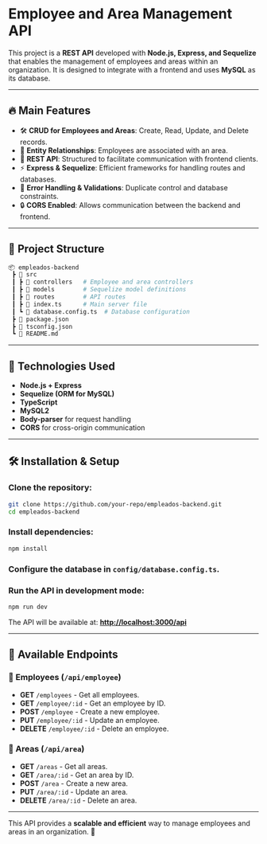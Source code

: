 # Employee and Area Management API

This project is a **REST API** developed with **Node.js, Express, and Sequelize** that enables the management of employees and areas within an organization. It is designed to integrate with a frontend and uses **MySQL** as its database.

---

## 🔥 Main Features

- 🛠 **CRUD for Employees and Areas**: Create, Read, Update, and Delete records.
- 🏢 **Entity Relationships**: Employees are associated with an area.
- 🔗 **REST API**: Structured to facilitate communication with frontend clients.
- ⚡ **Express & Sequelize**: Efficient frameworks for handling routes and databases.
- 🛑 **Error Handling & Validations**: Duplicate control and database constraints.
- 🔒 **CORS Enabled**: Allows communication between the backend and frontend.

---

## 📂 Project Structure

```bash
📦 empleados-backend
 ┣ 📂 src
 ┃ ┣ 📂 controllers   # Employee and area controllers
 ┃ ┣ 📂 models        # Sequelize model definitions
 ┃ ┣ 📂 routes        # API routes
 ┃ ┣ 📜 index.ts      # Main server file
 ┃ ┗ 📜 database.config.ts  # Database configuration
 ┣ 📜 package.json
 ┣ 📜 tsconfig.json
 ┗ 📜 README.md
```

---

## 🚀 Technologies Used

- **Node.js + Express**
- **Sequelize (ORM for MySQL)**
- **TypeScript**
- **MySQL2**
- **Body-parser** for request handling
- **CORS** for cross-origin communication

---

## 🛠 Installation & Setup

### Clone the repository:

```sh
git clone https://github.com/your-repo/empleados-backend.git
cd empleados-backend
```

### Install dependencies:

```sh
npm install
```

### Configure the database in `config/database.config.ts`.

### Run the API in development mode:

```sh
npm run dev
```

The API will be available at: **[http://localhost:3000/api](http://localhost:3000/api)**

---

## 📌 Available Endpoints

### 🔹 Employees (`/api/employee`)

- **GET** `/employees` - Get all employees.
- **GET** `/employee/:id` - Get an employee by ID.
- **POST** `/employee` - Create a new employee.
- **PUT** `/employee/:id` - Update an employee.
- **DELETE** `/employee/:id` - Delete an employee.

### 🔹 Areas (`/api/area`)

- **GET** `/areas` - Get all areas.
- **GET** `/area/:id` - Get an area by ID.
- **POST** `/area` - Create a new area.
- **PUT** `/area/:id` - Update an area.
- **DELETE** `/area/:id` - Delete an area.

---

This API provides a **scalable and efficient** way to manage employees and areas in an organization. 🚀

